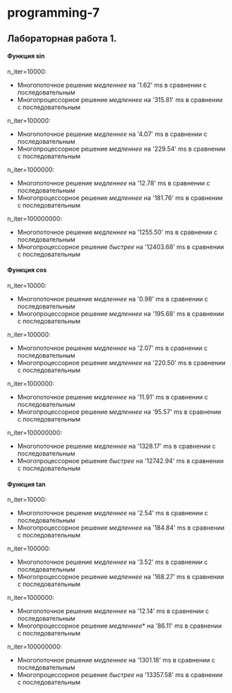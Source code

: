 # programming-7

## Лабораторная работа 1.

#### Функция sin
n_iter=10000:
  - Многопоточное решение *медленнее* на '1.62' ms в сравнении с последовательным
  - Многопроцессорное решение *медленнее* на '315.81' ms в сравнении с последовательным

n_iter=100000:
  - Многопоточное решение *медленнее* на '4.07' ms в сравнении с последовательным
  - Многопроцессорное решение *медленнее* на '229.54' ms в сравнении с последовательным

n_iter=1000000:
  - Многопоточное решение *медленнее* на '12.78' ms в сравнении с последовательным
  - Многопроцессорное решение *медленнее* на '181.76' ms в сравнении с последовательным

n_iter=100000000:
  - Многопоточное решение *медленнее* на '1255.50' ms в сравнении с последовательным
  - Многопроцессорное решение *быстрее* на '12403.68' ms в сравнении с последовательным

#### Функция cos
n_iter=10000:
  - Многопоточное решение *медленнее* на '0.98' ms в сравнении с последовательным
  - Многопроцессорное решение *медленнее* на '195.68' ms в сравнении с последовательным

n_iter=100000:
  - Многопоточное решение *медленнее* на '2.07' ms в сравнении с последовательным
  - Многопроцессорное решение *медленнее* на '220.50' ms в сравнении с последовательным

n_iter=1000000:
  - Многопоточное решение *медленнее* на '11.91' ms в сравнении с последовательным
  - Многопроцессорное решение *медленнее* на '95.57' ms в сравнении с последовательным

n_iter=100000000:
  - Многопоточное решение *медленнее* на '1328.17' ms в сравнении с последовательным
  - Многопроцессорное решение *быстрее* на '12742.94' ms в сравнении с последовательным

#### Функция tan
n_iter=10000:
  - Многопоточное решение *медленнее* на '2.54' ms в сравнении с последовательным
  - Многопроцессорное решение *медленнее* на '184.84' ms в сравнении с последовательным

n_iter=100000:
  - Многопоточное решение *медленнее* на '3.52' ms в сравнении с последовательным
  - Многопроцессорное решение *медленнее* на '168.27' ms в сравнении с последовательным

n_iter=1000000:
  - Многопоточное решение *медленнее* на '12.14' ms в сравнении с последовательным
  - Многопроцессорное решение *медленнее** на '86.11' ms в сравнении с последовательным

n_iter=100000000:
  - Многопоточное решение *медленнее* на '1301.18' ms в сравнении с последовательным
  - Многопроцессорное решение *быстрее* на '13357.58' ms в сравнении с последовательным